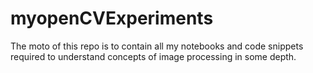 # myopenCVExperiments
The moto of this repo is to contain all my notebooks and code snippets required to understand concepts of image processing in some depth. 
